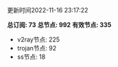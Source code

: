 更新时间2022-11-16 23:17:22

**总订阅: 73**
**总节点: 992**
**有效节点: 335**
- v2ray节点: 225
- trojan节点: 92
- ss节点: 18
